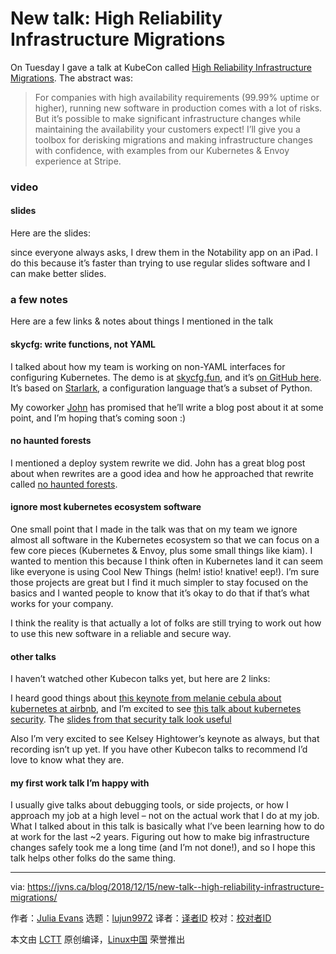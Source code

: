 [#]: collector: (lujun9972)
[#]: translator: ( )
[#]: reviewer: ( )
[#]: publisher: ( )
[#]: url: ( )
[#]: subject: (New talk: High Reliability Infrastructure Migrations)
[#]: via: (https://jvns.ca/blog/2018/12/15/new-talk--high-reliability-infrastructure-migrations/)
[#]: author: (Julia Evans https://jvns.ca/)

New talk: High Reliability Infrastructure Migrations
======

On Tuesday I gave a talk at KubeCon called [High Reliability Infrastructure Migrations][1]. The abstract was:

> For companies with high availability requirements (99.99% uptime or higher), running new software in production comes with a lot of risks. But it’s possible to make significant infrastructure changes while maintaining the availability your customers expect! I’ll give you a toolbox for derisking migrations and making infrastructure changes with confidence, with examples from our Kubernetes &amp; Envoy experience at Stripe.

### video

#### slides

Here are the slides:

since everyone always asks, I drew them in the Notability app on an iPad. I do this because it’s faster than trying to use regular slides software and I can make better slides.

### a few notes

Here are a few links &amp; notes about things I mentioned in the talk

#### skycfg: write functions, not YAML

I talked about how my team is working on non-YAML interfaces for configuring Kubernetes. The demo is at [skycfg.fun][2], and it’s [on GitHub here][3]. It’s based on [Starlark][4], a configuration language that’s a subset of Python.

My coworker [John][5] has promised that he’ll write a blog post about it at some point, and I’m hoping that’s coming soon :)

#### no haunted forests

I mentioned a deploy system rewrite we did. John has a great blog post about when rewrites are a good idea and how he approached that rewrite called [no haunted forests][6].

#### ignore most kubernetes ecosystem software

One small point that I made in the talk was that on my team we ignore almost all software in the Kubernetes ecosystem so that we can focus on a few core pieces (Kubernetes &amp; Envoy, plus some small things like kiam). I wanted to mention this because I think often in Kubernetes land it can seem like everyone is using Cool New Things (helm! istio! knative! eep!). I’m sure those projects are great but I find it much simpler to stay focused on the basics and I wanted people to know that it’s okay to do that if that’s what works for your company.

I think the reality is that actually a lot of folks are still trying to work out how to use this new software in a reliable and secure way.

#### other talks

I haven’t watched other Kubecon talks yet, but here are 2 links:

I heard good things about [this keynote from melanie cebula about kubernetes at airbnb][7], and I’m excited to see [this talk about kubernetes security][8]. The [slides from that security talk look useful][9]

Also I’m very excited to see Kelsey Hightower’s keynote as always, but that recording isn’t up yet. If you have other Kubecon talks to recommend I’d love to know what they are.

#### my first work talk I’m happy with

I usually give talks about debugging tools, or side projects, or how I approach my job at a high level – not on the actual work that I do at my job. What I talked about in this talk is basically what I’ve been learning how to do at work for the last ~2 years. Figuring out how to make big infrastructure changes safely took me a long time (and I’m not done!), and so I hope this talk helps other folks do the same thing.

--------------------------------------------------------------------------------

via: https://jvns.ca/blog/2018/12/15/new-talk--high-reliability-infrastructure-migrations/

作者：[Julia Evans][a]
选题：[lujun9972][b]
译者：[译者ID](https://github.com/译者ID)
校对：[校对者ID](https://github.com/校对者ID)

本文由 [LCTT](https://github.com/LCTT/TranslateProject) 原创编译，[Linux中国](https://linux.cn/) 荣誉推出

[a]: https://jvns.ca/
[b]: https://github.com/lujun9972
[1]: https://www.youtube.com/watch?v=obB2IvCv-K0
[2]: http://skycfg.fun
[3]: https://github.com/stripe/skycfg
[4]: https://github.com/bazelbuild/starlark
[5]: https://john-millikin.com/
[6]: https://john-millikin.com/sre-school/no-haunted-forests
[7]: https://www.youtube.com/watch?v=ytu3aUCwlSg&index=127&t=0s&list=PLj6h78yzYM2PZf9eA7bhWnIh_mK1vyOfU
[8]: https://www.youtube.com/watch?v=a03te8xEjUg&index=65&list=PLj6h78yzYM2PZf9eA7bhWnIh_mK1vyOfU&t=0s
[9]: https://schd.ws/hosted_files/kccna18/1c/KubeCon%20NA%20-%20This%20year%2C%20it%27s%20about%20security%20-%2020181211.pdf
